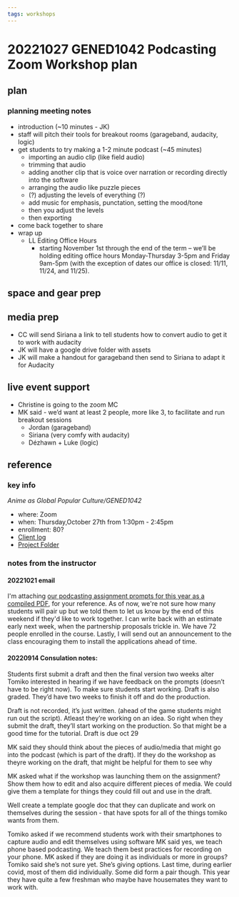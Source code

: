 ```yaml
---
tags: workshops
---
```

# 20221027 GENED1042 Podcasting Zoom Workshop plan

## plan

### planning meeting notes
* introduction (~10 minutes - JK)
* staff will pitch their tools for breakout rooms (garageband, audacity, logic)
* get students to try making a 1-2 minute podcast (~45 minutes)
    * importing an audio clip (like field audio)
    * trimming that audio
    * adding another clip that is voice over narration or recording directly into the software
    * arranging the audio like puzzle pieces
    * (?) adjusting the levels of everything (?)
    * add music for emphasis, punctation, setting the mood/tone
    * then you adjust the levels
    * then exporting
* come back together to share
* wrap up
    * LL Editing Office Hours
        * starting November 1st through the end of the term – we’ll be holding editing office hours Monday-Thursday 3-5pm and Friday 9am-5pm (with the exception of dates our office is closed: 11/11, 11/24, and 11/25). 

## space and gear prep

## media prep
* CC will send Siriana a link to tell students how to convert audio to get it to work with audacity
* JK will have a google drive folder with assets
* JK will make a handout for garageband then send to Siriana to adapt it for Audacity
## live event support
* Christine is going to the zoom MC
* MK said - we’d want at least 2 people, more like 3, to facilitate and run breakout sessions
    * Jordan (garageband)
    * Siriana (very comfy with audacity)
    * Dézhawn + Luke (logic)

## reference
### key info
*Anime as Global Popular Culture/GENED1042*
* where: Zoom
* when: Thursday,October 27th from 1:30pm - 2:45pm
* enrollment: 80?
* [Client log](https://docs.google.com/document/d/16dC3ZDGBk_Fn2uK59QEzgppa182HuIbbKuVVLqq3Oow/edit#)
* [Project Folder](https://drive.google.com/drive/folders/1tYMBWoAdOpb0mPbK5Kk8xnypzXyNzDBa)

### notes from the instructor
#### 20221021 email 
I'm attaching [our podcasting assignment prompts for this year as a compiled PDF](https://drive.google.com/file/d/14pEaw0EIPdDPm6opCHiG-EYnVX32BnDz/view?usp=sharing), for your reference. As of now, we're not sure how many students will pair up but we told them to let us know by the end of this weekend if they'd like to work together. I can write back with an estimate early next week, when the partnership proposals trickle in. We have 72 people enrolled in the course. Lastly, I will send out an announcement to the class encouraging them to install the applications ahead of time.

#### 20220914 Consulation notes: 
Students first submit a draft and then the final version two weeks alter
Tomiko interested in hearing if we have feedback on the prompts (doesn’t have to be right now). To make sure students start working. Draft is also graded. They’d have two weeks to finish it off and do the production.

Draft is not recorded, it’s just written. (ahead of the game students might run out the script). Atleast they’re working on an idea. So right when they submit the draft, they’ll start working on the production. So that might be a good time for the tutorial. Draft is due oct 29 

MK said they should think about the pieces of audio/media that might go into the podcast (which is part of the draft). If they do the workshop as theyre working on the draft, that might be helpful for them to see why

MK asked what if the workshop was launching them on the assignment? Show them how to edit and also acquire different pieces of media. We could give them a template for things they could fill out and use in the draft.

Well create a template google doc that they can duplicate and work on themselves during the session - that have spots for all of the things tomiko wants from them. 

Tomiko asked if we recommend students work with their smartphones to capture audio and edit themselves using software
MK said yes, we teach phone based podcasting. We teach them best practices for recording on your phone. 
MK asked if they are doing it as individuals or more in groups?
Tomiko said she’s not sure yet. She’s giving options. Last time, during earlier covid, most of them did individually. Some did form a pair though. This year they have quite a few freshman who maybe have housemates they want to work with.




 